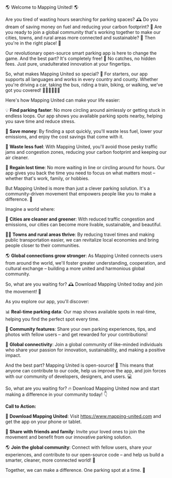 🌎 Welcome to Mapping United! 🌎

Are you tired of wasting hours searching for parking spaces? 🕰️ Do you dream of saving money on fuel and reducing your carbon footprint? 💚 Are you ready to join a global community that's working together to make our cities, towns, and rural areas more connected and sustainable? 🌟 Then you're in the right place! 👋

Our revolutionary open-source smart parking app is here to change the game. And the best part? It's completely free! 💸 No catches, no hidden fees. Just pure, unadulterated innovation at your fingertips.

So, what makes Mapping United so special? 🤔 For starters, our app supports all languages and works in every country and county. Whether you're driving a car, taking the bus, riding a train, biking, or walking, we've got you covered! 🚌🚂🚴‍♀️🏃‍♂️

Here's how Mapping United can make your life easier:

💡 **Find parking faster**: No more circling around aimlessly or getting stuck in endless loops. Our app shows you available parking spots nearby, helping you save time and reduce stress.

💸 **Save money**: By finding a spot quickly, you'll waste less fuel, lower your emissions, and enjoy the cost savings that come with it.

🌟 **Waste less fuel**: With Mapping United, you'll avoid those pesky traffic jams and congestion zones, reducing your carbon footprint and keeping our air cleaner.

💪 **Regain lost time**: No more waiting in line or circling around for hours. Our app gives you back the time you need to focus on what matters most – whether that's work, family, or hobbies.

But Mapping United is more than just a clever parking solution. It's a community-driven movement that empowers people like you to make a difference. 💪

Imagine a world where:

🌆 **Cities are cleaner and greener**: With reduced traffic congestion and emissions, our cities can become more livable, sustainable, and beautiful.

🏃‍♂️ **Towns and rural areas thrive**: By reducing travel times and making public transportation easier, we can revitalize local economies and bring people closer to their communities.

🌎 **Global connections grow stronger**: As Mapping United connects users from around the world, we'll foster greater understanding, cooperation, and cultural exchange – building a more united and harmonious global community.

So, what are you waiting for? 🕰️ Download Mapping United today and join the movement! 👋

As you explore our app, you'll discover:

📊 **Real-time parking data**: Our map shows available spots in real-time, helping you find the perfect spot every time.

👥 **Community features**: Share your own parking experiences, tips, and photos with fellow users – and get rewarded for your contributions!

🤝 **Global connectivity**: Join a global community of like-minded individuals who share your passion for innovation, sustainability, and making a positive impact.

And the best part? Mapping United is open-source! 🌟 This means that anyone can contribute to our code, help us improve the app, and join forces with our community of developers, designers, and users. 💻

So, what are you waiting for? 🔥 Download Mapping United now and start making a difference in your community today! 👇

**Call to Action:**

📲 **Download Mapping United**: Visit https://www.mapping-united.com and get the app on your phone or tablet.

👫 **Share with friends and family**: Invite your loved ones to join the movement and benefit from our innovative parking solution.

🌎 **Join the global community**: Connect with fellow users, share your experiences, and contribute to our open-source code – and help us build a smarter, cleaner, more connected world! 🌟

Together, we can make a difference. One parking spot at a time. 💪